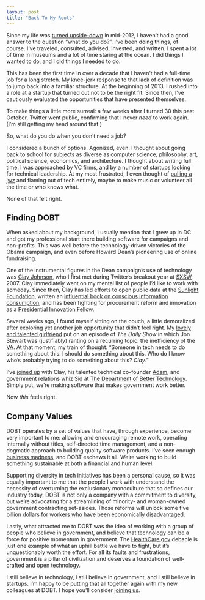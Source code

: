 ```yaml
---
layout: post
title: "Back To My Roots"
---
```





Since my life was [turned upside-down](https://al3x.net/2012/11/11/alone-together-again.html) in mid-2012, I haven’t had a good answer to the question “what do you do?”. I’ve been doing things, of course. I’ve traveled, consulted, advised, invested, and written. I spent a lot of time in museums and a lot of time staring at the ocean. I did things I wanted to do, and I did things I needed to do.

This has been the first time in over a decade that I haven’t had a full-time job for a long stretch. My knee-jerk response to that lack of definition was to jump back into a familiar structure. At the beginning of 2013, I rushed into a role at a startup that turned out not to be the right fit. Since then, I’ve cautiously evaluated the opportunities that have presented themselves.

To make things a little more surreal: a few weeks after I turned 30 this past October, Twitter went public, confirming that I never *need* to work again. (I’m still getting my head around that.)

So, what do you do when you don’t need a job?

I considered a bunch of options. Agonized, even. I thought about going back to school for subjects as diverse as computer science, philosophy, art, political science, economics, and architecture. I thought about writing full time. I was approached by VC firms, and by a number of startups looking for technical leadership. At my most frustrated, I even thought of [pulling a jwz](http://www.salon.com/2000/02/10/zawinski/) and flaming out of tech entirely, maybe to make music or volunteer all the time or who knows what.

None of that felt right.

Finding DOBT
------------

When asked about my background, I usually mention that I grew up in DC and got my professional start there building software for campaigns and non-profits. This was well before the technology-driven victories of the Obama campaign, and even before Howard Dean’s pioneering use of online fundraising.

One of the instrumental figures in the Dean campaign’s use of technology was [Clay Johnson](http://www.informationdiet.com/about), who I first met during Twitter’s breakout year at [SXSW](http://sxsw.com/) 2007. Clay immediately went on my mental list of people I’d like to work with someday. Since then, Clay has led efforts to open public data at the [Sunlight Foundation](http://sunlightfoundation.com/), written an [influential book on conscious information consumption](http://www.informationdiet.com/), and has been fighting for procurement reform and innovation as a [Presidential Innovation Fellow](http://www.whitehouse.gov/innovationfellows/teammembers).

Several weeks ago, I found myself sitting on the couch, a little demoralized after exploring yet another job opportunity that didn’t feel right. My [lovely and talented girlfriend](http://nicoleabrodeur.com/) put on an episode of *The Daily Show* in which Jon Stewart was (justifiably) ranting on a recurring topic: the inefficiency of the [VA](https://www.va.gov/). At that moment, my train of thought: “Someone in tech needs to do something about this. I should do something about this. Who do I know who’s probably trying to do something about this? *Clay*.”

I’ve [joined up](http://blog.dobt.co/2014/02/11/welcome-al3x/) with Clay, his talented technical co-founder [Adam](https://github.com/adamjacobbecker), and government relations whiz [Sid](https://twitter.com/sidburgess) at [The Department of Better Technology](http://www.dobt.co/). Simply put, we’re making software that makes government work better.

Now *this* feels right.

Company Values
--------------

DOBT operates by a set of values that have, through experience, become very important to me: allowing and encouraging remote work, operating internally without titles, self-directed time management, and a non-dogmatic approach to building quality software products. I’ve seen enough [business madness](https://al3x.net/2012/02/12/on-business-madness.html), and DOBT eschews it all. We’re working to build something sustainable at both a financial and human level.

Supporting diversity in tech initiatives has been a personal cause, so it was equally important to me that the people I work with understand the necessity of overturning the exclusionary monoculture that so defines our industry today. DOBT is not only a company with a commitment to diversity, but we’re advocating for a streamlining of minority- and woman-owned government contracting set-asides. Those reforms will unlock some five billion dollars for workers who have been economically disadvantaged.

Lastly, what attracted me to DOBT was the idea of working with a group of people who believe in government, and believe that technology can be a force for positive momentum in government. The [HealthCare.gov](http://healthcare.gov/) debacle is just one example of what an uphill battle we have to fight, but it’s unquestionably worth the effort. For all its faults and frustrations, government is a pillar of civilization and deserves a foundation of well-crafted and open technology.

I still believe in technology, I still believe in government, and I still believe in startups. I’m happy to be putting that all together again with my new colleagues at DOBT. I hope you’ll consider [joining us](https://gist.github.com/adamjacobbecker/7105101).
